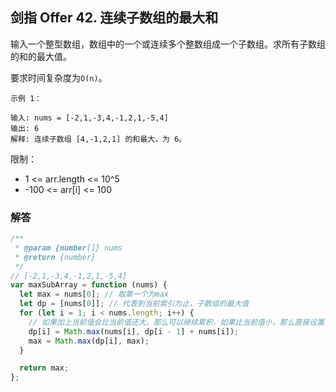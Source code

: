 ## 剑指 Offer 42. 连续子数组的最大和

输入一个整型数组，数组中的一个或连续多个整数组成一个子数组。求所有子数组的和的最大值。

要求时间复杂度为`O(n)`。

```
示例 1：

输入: nums = [-2,1,-3,4,-1,2,1,-5,4]
输出: 6
解释: 连续子数组 [4,-1,2,1] 的和最大，为 6。
```

限制：

- 1 <= arr.length <= 10^5
- -100 <= arr[i] <= 100

### 解答

```javascript
/**
 * @param {number[]} nums
 * @return {number}
 */
// [-2,1,-3,4,-1,2,1,-5,4]
var maxSubArray = function (nums) {
  let max = nums[0]; // 取第一个为max
  let dp = [nums[0]]; // 代表到当前索引为止，子数组的最大值
  for (let i = 1; i < nums.length; i++) {
    // 如果加上当前值会比当前值还大，那么可以继续累积，如果比当前值小，那么直接设置为当前值，不再累加
    dp[i] = Math.max(nums[i], dp[i - 1] + nums[i]);
    max = Math.max(dp[i], max);
  }

  return max;
};
```
